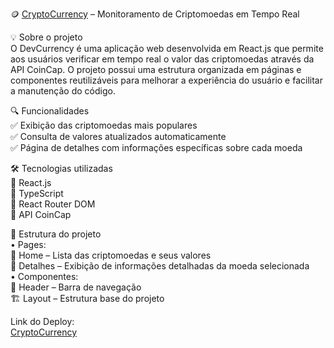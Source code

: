 🪙 <a href="https://crypptocurrency.netlify.app/" target="_blank">CryptoCurrency</a>  – Monitoramento de Criptomoedas em Tempo Real

💡 Sobre o projeto<br/>
O DevCurrency é uma aplicação web desenvolvida em React.js que permite aos usuários verificar em tempo real o valor das criptomoedas através da API CoinCap. O projeto possui uma estrutura organizada em páginas e componentes reutilizáveis para melhorar a experiência do usuário e facilitar a manutenção do código.<br/>

🔍 Funcionalidades<br/>
✅ Exibição das criptomoedas mais populares<br/>
✅ Consulta de valores atualizados automaticamente<br/>
✅ Página de detalhes com informações específicas sobre cada moeda<br/>

🛠️ Tecnologias utilizadas<br/>
🔹 React.js<br/>
🔹 TypeScript<br/>
🔹 React Router DOM<br/>
🔹 API CoinCap<br/>

📌 Estrutura do projeto<br/>
	•	Pages:<br/>
📍 Home – Lista das criptomoedas e seus valores<br/>
📍 Detalhes – Exibição de informações detalhadas da moeda selecionada<br/>
	•	Componentes:<br/>
🎨 Header – Barra de navegação<br/>
🏗️ Layout – Estrutura base do projeto<br/>

Link do Deploy:<br>
<a href="https://crypptocurrency.netlify.app/" target="_blank">CryptoCurrency</a>
